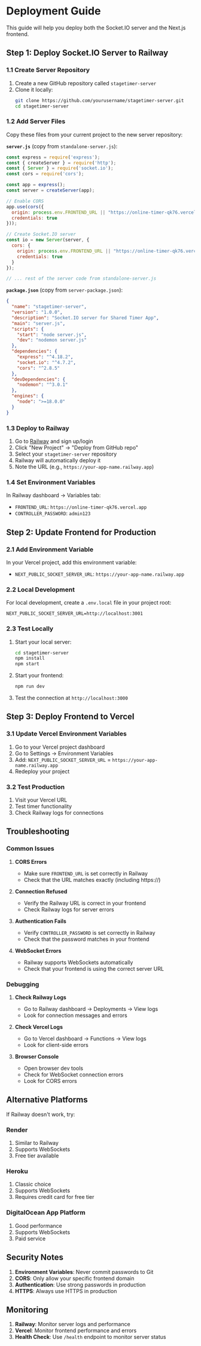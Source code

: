 # Deployment Guide

This guide will help you deploy both the Socket.IO server and the Next.js frontend.

## Step 1: Deploy Socket.IO Server to Railway

### 1.1 Create Server Repository

1. Create a new GitHub repository called `stagetimer-server`
2. Clone it locally:
   ```bash
   git clone https://github.com/yourusername/stagetimer-server.git
   cd stagetimer-server
   ```

### 1.2 Add Server Files

Copy these files from your current project to the new server repository:

**`server.js`** (copy from `standalone-server.js`):
```javascript
const express = require('express');
const { createServer } = require('http');
const { Server } = require('socket.io');
const cors = require('cors');

const app = express();
const server = createServer(app);

// Enable CORS
app.use(cors({
  origin: process.env.FRONTEND_URL || "https://online-timer-qk76.vercel.app",
  credentials: true
}));

// Create Socket.IO server
const io = new Server(server, {
  cors: {
    origin: process.env.FRONTEND_URL || "https://online-timer-qk76.vercel.app",
    credentials: true
  }
});

// ... rest of the server code from standalone-server.js
```

**`package.json`** (copy from `server-package.json`):
```json
{
  "name": "stagetimer-server",
  "version": "1.0.0",
  "description": "Socket.IO server for Shared Timer App",
  "main": "server.js",
  "scripts": {
    "start": "node server.js",
    "dev": "nodemon server.js"
  },
  "dependencies": {
    "express": "^4.18.2",
    "socket.io": "^4.7.2",
    "cors": "^2.8.5"
  },
  "devDependencies": {
    "nodemon": "^3.0.1"
  },
  "engines": {
    "node": ">=18.0.0"
  }
}
```

### 1.3 Deploy to Railway

1. Go to [Railway](https://railway.app/) and sign up/login
2. Click "New Project" → "Deploy from GitHub repo"
3. Select your `stagetimer-server` repository
4. Railway will automatically deploy it
5. Note the URL (e.g., `https://your-app-name.railway.app`)

### 1.4 Set Environment Variables

In Railway dashboard → Variables tab:
- `FRONTEND_URL`: `https://online-timer-qk76.vercel.app`
- `CONTROLLER_PASSWORD`: `admin123`

## Step 2: Update Frontend for Production

### 2.1 Add Environment Variable

In your Vercel project, add this environment variable:
- `NEXT_PUBLIC_SOCKET_SERVER_URL`: `https://your-app-name.railway.app`

### 2.2 Local Development

For local development, create a `.env.local` file in your project root:
```
NEXT_PUBLIC_SOCKET_SERVER_URL=http://localhost:3001
```

### 2.3 Test Locally

1. Start your local server:
   ```bash
   cd stagetimer-server
   npm install
   npm start
   ```

2. Start your frontend:
   ```bash
   npm run dev
   ```

3. Test the connection at `http://localhost:3000`

## Step 3: Deploy Frontend to Vercel

### 3.1 Update Vercel Environment Variables

1. Go to your Vercel project dashboard
2. Go to Settings → Environment Variables
3. Add: `NEXT_PUBLIC_SOCKET_SERVER_URL` = `https://your-app-name.railway.app`
4. Redeploy your project

### 3.2 Test Production

1. Visit your Vercel URL
2. Test timer functionality
3. Check Railway logs for connections

## Troubleshooting

### Common Issues

1. **CORS Errors**
   - Make sure `FRONTEND_URL` is set correctly in Railway
   - Check that the URL matches exactly (including https://)

2. **Connection Refused**
   - Verify the Railway URL is correct in your frontend
   - Check Railway logs for server errors

3. **Authentication Fails**
   - Verify `CONTROLLER_PASSWORD` is set correctly in Railway
   - Check that the password matches in your frontend

4. **WebSocket Errors**
   - Railway supports WebSockets automatically
   - Check that your frontend is using the correct server URL

### Debugging

1. **Check Railway Logs**
   - Go to Railway dashboard → Deployments → View logs
   - Look for connection messages and errors

2. **Check Vercel Logs**
   - Go to Vercel dashboard → Functions → View logs
   - Look for client-side errors

3. **Browser Console**
   - Open browser dev tools
   - Check for WebSocket connection errors
   - Look for CORS errors

## Alternative Platforms

If Railway doesn't work, try:

### Render
1. Similar to Railway
2. Supports WebSockets
3. Free tier available

### Heroku
1. Classic choice
2. Supports WebSockets
3. Requires credit card for free tier

### DigitalOcean App Platform
1. Good performance
2. Supports WebSockets
3. Paid service

## Security Notes

1. **Environment Variables**: Never commit passwords to Git
2. **CORS**: Only allow your specific frontend domain
3. **Authentication**: Use strong passwords in production
4. **HTTPS**: Always use HTTPS in production

## Monitoring

1. **Railway**: Monitor server logs and performance
2. **Vercel**: Monitor frontend performance and errors
3. **Health Check**: Use `/health` endpoint to monitor server status 